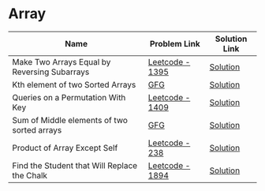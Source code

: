 # Array


| Name       | Problem Link                       | Solution Link                      |
|--------------------|------------------------------------|-----------------------------------|
| Make Two Arrays Equal by Reversing Subarrays          | [Leetcode - 1395](https://leetcode.com/problems/count-number-of-teams/description/)                | [Solution](https://github.com/moinhameed27/Ultimate-DSA/blob/main/Array/Count%20Number%20of%20Teams.cpp)              |
| Kth element of two Sorted Arrays          | [GFG](https://www.geeksforgeeks.org/problems/k-th-element-of-two-sorted-array1317/1)                | [Solution](https://github.com/moinhameed27/Ultimate-DSA/blob/main/Array/K-th%20element%20of%20two%20Sorted%20Arrays.java)              |
| Queries on a Permutation With Key          | [Leetcode - 1409](https://leetcode.com/problems/queries-on-a-permutation-with-key/description/)                | [Solution](https://github.com/moinhameed27/Ultimate-DSA/blob/main/Array/Queries%20on%20a%20Permutation%20With%20Key.java)              |
| Sum of Middle elements of two sorted arrays          | [GFG](https://www.geeksforgeeks.org/problems/sum-of-middle-elements-of-two-sorted-arrays2305/1)                | [Solution](https://github.com/moinhameed27/Ultimate-DSA/blob/main/Array/Sum%20of%20Middle%20elements%20of%20two%20sorted%20arrays.java)              |
| Product of Array Except Self          | [Leetcode - 238](https://leetcode.com/problems/product-of-array-except-self/description/)                | [Solution](https://github.com/moinhameed27/Ultimate-DSA/blob/main/Array/Product%20of%20Array%20Except%20Self.cpp)              |
| Find the Student that Will Replace the Chalk          | [Leetcode - 1894](https://leetcode.com/problems/find-the-student-that-will-replace-the-chalk/description/)                | [Solution](https://github.com/moinhameed27/Ultimate-DSA/blob/main/Array/Find%20the%20Student%20that%20Will%20Replace%20the%20Chalk.cpp)              | 
